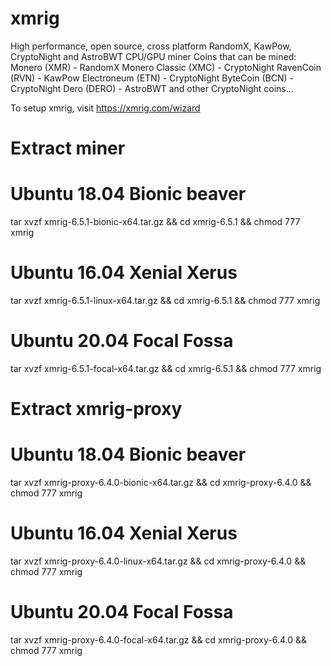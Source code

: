 # xmrig
High performance, open source, cross platform RandomX, KawPow, CryptoNight and AstroBWT CPU/GPU miner
Coins that can be mined:
Monero (XMR) - RandomX
Monero Classic (XMC) - CryptoNight
RavenCoin (RVN) - KawPow
Electroneum (ETN) - CryptoNight
ByteCoin (BCN) - CryptoNight
Dero (DERO) - AstroBWT
and other CryptoNight coins...

To setup xmrig, visit https://xmrig.com/wizard

# Extract miner

# Ubuntu 18.04 Bionic beaver
tar xvzf xmrig-6.5.1-bionic-x64.tar.gz && cd xmrig-6.5.1 && chmod 777 xmrig

# Ubuntu 16.04 Xenial Xerus
tar xvzf xmrig-6.5.1-linux-x64.tar.gz && cd xmrig-6.5.1 && chmod 777 xmrig

# Ubuntu 20.04 Focal Fossa
tar xvzf xmrig-6.5.1-focal-x64.tar.gz && cd xmrig-6.5.1 && chmod 777 xmrig

# Extract xmrig-proxy

# Ubuntu 18.04 Bionic beaver
tar xvzf xmrig-proxy-6.4.0-bionic-x64.tar.gz && cd xmrig-proxy-6.4.0 && chmod 777 xmrig

# Ubuntu 16.04 Xenial Xerus
tar xvzf xmrig-proxy-6.4.0-linux-x64.tar.gz && cd xmrig-proxy-6.4.0 && chmod 777 xmrig

# Ubuntu 20.04 Focal Fossa
tar xvzf xmrig-proxy-6.4.0-focal-x64.tar.gz && cd xmrig-proxy-6.4.0 && chmod 777 xmrig
